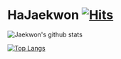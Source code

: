 # HaJaekwon [![Hits](https://hits.seeyoufarm.com/api/count/incr/badge.svg?url=https%3A%2F%2Fgithub.com%2Fhajaekwon&count_bg=%2379C83D&title_bg=%23555555&icon=&icon_color=%23E7E7E7&title=hits&edge_flat=false)](https://hits.seeyoufarm.com)

![Jaekwon's github stats](https://github-readme-stats.vercel.app/api?username=hajaekwon&show_icons=true&theme=default)

[![Top Langs](https://github-readme-stats.vercel.app/api/top-langs/?username=hajaekwon&layout=compact&hide=c++,java,html,css)](https://github.com/anuraghazra/github-readme-stats)

<!--
**HaJaeKwon/hajaekwon** is a ✨ _special_ ✨ repository because its `README.md` (this file) appears on your GitHub profile.

Here are some ideas to get you started:

- 🔭 I’m currently working on ...
- 🌱 I’m currently learning ...
- 👯 I’m looking to collaborate on ...
- 🤔 I’m looking for help with ...
- 💬 Ask me about ...
- 📫 How to reach me: ...
- 😄 Pronouns: ...
- ⚡ Fun fact: ...
-->

